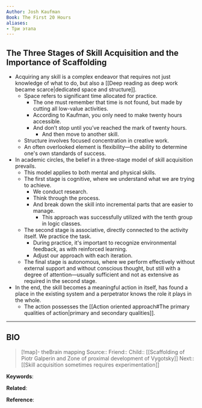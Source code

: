 ```yaml
---
Author: Josh Kaufman
Book: The First 20 Hours
aliases:
- Три этапа
---
```

## The Three Stages of Skill Acquisition and the Importance of Scaffolding

- Acquiring any skill is a complex endeavor that requires not just knowledge of what to do, but also a [[Deep reading as deep work became scarce|dedicated space and structure]].
    - Space refers to significant time allocated for practice.
        - The one must remember that time is not found, but made by cutting all low-value activities.
        - According to Kaufman, you only need to make twenty hours accessible.
        - And don’t stop until you’ve reached the mark of twenty hours.
            - And then move to another skill.
    - Structure involves focused concentration in creative work.
    - An often overlooked element is flexibility—the ability to determine one's own standards of success.
- In academic circles, the belief in a three-stage model of skill acquisition prevails.
    - This model applies to both mental and physical skills.
    - The first stage is cognitive, where we understand what we are trying to achieve.
        - We conduct research.
        - Think through the process.
        - And break down the skill into incremental parts that are easier to manage.
            - This approach was successfully utilized with the tenth group in logic classes.
    - The second stage is associative, directly connected to the activity itself. We practice the task.
        - During practice, it's important to recognize environmental feedback, as with reinforced learning.
        - Adjust our approach with each iteration.
    - The final stage is autonomous, where we perform effectively without external support and without conscious thought, but still with a degree of attention—usually sufficient and not as extensive as required in the second stage.
- In the end, the skill becomes a meaningful action in itself, has found a place in the existing system and a perpetrator knows the role it plays in the whole.
	- The action possesses the [[Action oriented approach#The primary qualities of action|primary and secondary qualities]].

***
## BIO
> [!map]- theBrain mapping
> Source::
> Friend::
> Child:: [[Scaffolding of Piotr Galperin and Zone of proximal development of Vygotsky]]
> Next:: [[Skill acquisition sometimes requires experimentation]]

**Keywords**:

**Related**:

**Reference**: 